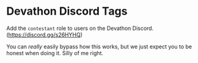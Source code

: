# Devathon Discord Tags

Add the `contestant` role to users on the Devathon Discord. (https://discord.gg/s26HYHQ)


You can _really_ easily bypass how this works, but we just expect you to be honest when doing it. Silly of me right.
